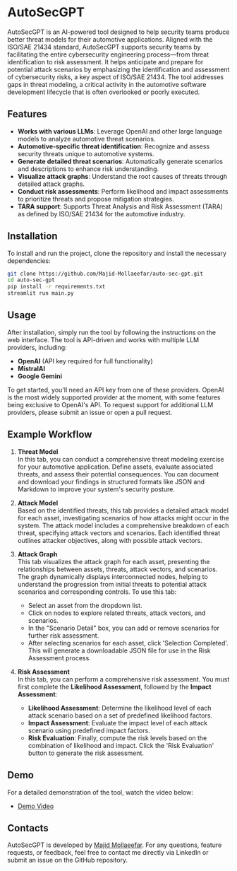 # AutoSecGPT

AutoSecGPT is an AI-powered tool designed to help security teams produce better threat models for their automotive applications. Aligned with the ISO/SAE 21434 standard, AutoSecGPT supports security teams by facilitating the entire cybersecurity engineering process—from threat identification to risk assessment. It helps anticipate and prepare for potential attack scenarios by emphasizing the identification and assessment of cybersecurity risks, a key aspect of ISO/SAE 21434. The tool addresses gaps in threat modeling, a critical activity in the automotive software development lifecycle that is often overlooked or poorly executed.

## Features
- **Works with various LLMs**: Leverage OpenAI and other large language models to analyze automotive threat scenarios.
- **Automotive-specific threat identification**: Recognize and assess security threats unique to automotive systems.
- **Generate detailed threat scenarios**: Automatically generate scenarios and descriptions to enhance risk understanding.
- **Visualize attack graphs**: Understand the root causes of threats through detailed attack graphs.
- **Conduct risk assessments**: Perform likelihood and impact assessments to prioritize threats and propose mitigation strategies.
- **TARA support**: Supports Threat Analysis and Risk Assessment (TARA) as defined by ISO/SAE 21434 for the automotive industry.

## Installation

To install and run the project, clone the repository and install the necessary dependencies:

```bash
git clone https://github.com/Majid-Mollaeefar/auto-sec-gpt.git
cd auto-sec-gpt
pip install -r requirements.txt
streamlit run main.py
```

## Usage

After installation, simply run the tool by following the instructions on the web interface. The tool is API-driven and works with multiple LLM providers, including:

- **OpenAI** (API key required for full functionality)
- **MistralAI**
- **Google Gemini**

To get started, you'll need an API key from one of these providers. OpenAI is the most widely supported provider at the moment, with some features being exclusive to OpenAI's API. To request support for additional LLM providers, please submit an issue or open a pull request.


## Example Workflow

1. **Threat Model**  
   In this tab, you can conduct a comprehensive threat modeling exercise for your automotive application. Define assets, evaluate associated threats, and assess their potential consequences. You can document and download your findings in structured formats like JSON and Markdown to improve your system's security posture.

2. **Attack Model**  
   Based on the identified threats, this tab provides a detailed attack model for each asset, investigating scenarios of how attacks might occur in the system. The attack model includes a comprehensive breakdown of each threat, specifying attack vectors and scenarios. Each identified threat outlines attacker objectives, along with possible attack vectors.

3. **Attack Graph**  
   This tab visualizes the attack graph for each asset, presenting the relationships between assets, threats, attack vectors, and scenarios. The graph dynamically displays interconnected nodes, helping to understand the progression from initial threats to potential attack scenarios and corresponding controls. To use this tab:
   - Select an asset from the dropdown list.
   - Click on nodes to explore related threats, attack vectors, and scenarios.
   - In the "Scenario Detail" box, you can add or remove scenarios for further risk assessment.
   - After selecting scenarios for each asset, click 'Selection Completed'. This will generate a downloadable JSON file for use in the Risk Assessment process.

4. **Risk Assessment**  
   In this tab, you can perform a comprehensive risk assessment. You must first complete the **Likelihood Assessment**, followed by the **Impact Assessment**:
   - **Likelihood Assessment**: Determine the likelihood level of each attack scenario based on a set of predefined likelihood factors.
   - **Impact Assessment**: Evaluate the impact level of each attack scenario using predefined impact factors.
   - **Risk Evaluation**: Finally, compute the risk levels based on the combination of likelihood and impact. Click the 'Risk Evaluation' button to generate the risk assessment.

## Demo

For a detailed demonstration of the tool, watch the video below:

- [Demo Video](https://majidml.com/assets/tool/long-demo.mp4)

## Contacts

AutoSecGPT is developed by [Majid Mollaeefar](https://www.linkedin.com/in/majid-mollaeefar/). For any questions, feature requests, or feedback, feel free to contact me directly via LinkedIn or submit an issue on the GitHub repository.
